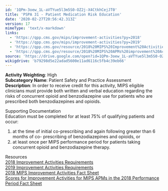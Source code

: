 ```yaml
---
id: '1QPm-3oew_1L-aVTYue5l3m5S0-OZ2j-X4CtkhCejJT0'
title: 'PSPA 31 - Patient Medication Risk Education'
date: '2020-02-27T20:56:42.313Z'
version: 17
mimeType: 'text/x-markdown'
links:
  - 'https://qpp.cms.gov/mips/improvement-activities?py=2018'
  - 'https://qpp.cms.gov/mips/improvement-activities?py=2019'
  - 'https://qpp.cms.gov/resource/2018%20MIPS%20Improvement%20Activities%20Fact%20Sheet'
  - 'https://qpp.cms.gov/resource/2018%20MIPS%20APMs%20improvement%20Activities%20scores%20fact%20sheet'
source: 'https://drive.google.com/open?id=1QPm-3oew_1L-aVTYue5l3m5S0-OZ2j-X4CtkhCejJT0'
wikigdrive: 'b79298d5e22adad5600e11ad6116c5fb4c39eb66'
---
```





**Activity Weighting**: High  
**Subcategory Name**: Patient Safety and Practice Assessment  
**Description**: In order to receive credit for this activity, MIPS eligible clinicians must provide both written and verbal education regarding the risks of concurrent opioid and benzodiazepine use for patients who are prescribed both benzodiazepines and opioids. 




Supporting Documentation  
Education must be completed for at least 75% of qualifying patients and occur:
1. at the time of initial co-prescribing and again following greater than 6 months of co- prescribing of benzodiazepines and opioids, or 
2. at least once per MIPS performance period for patients taking concurrent opioid and benzodiazepine therapy.




Resources  
[2018 Improvement Activities Requirements](https://qpp.cms.gov/mips/improvement-activities?py=2018)  
[2019 Improvement Activities Requirements](https://qpp.cms.gov/mips/improvement-activities?py=2019)  
[2018 MIPS Improvement Activities Fact Sheet](https://qpp.cms.gov/resource/2018%20MIPS%20Improvement%20Activities%20Fact%20Sheet)  
[Scores for Improvement Activities for MIPS APMs in the 2018 Performance Period Fact Sheet](https://qpp.cms.gov/resource/2018%20MIPS%20APMs%20improvement%20Activities%20scores%20fact%20sheet)
